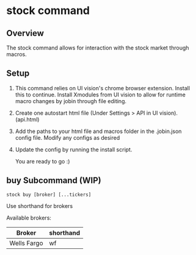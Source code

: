 # stock command

## Overview

The stock command allows for interaction with the stock market through macros.

## Setup

1. This command relies on UI vision's chrome browser extension. Install this to continue. Install Xmodules from UI vision to allow for runtime macro changes by jobin through file editing.

2. Create one autostart html file (Under Settings > API in UI vision). (api.html)

3. Add the paths to your html file and macros folder in the .jobin.json config file. Modify any configs as desired

4. Update the config by running the install script.

   You are ready to go :)

## buy Subcommand (WIP)

`stock buy [broker] [...tickers]`

Use shorthand for brokers

Available brokers:

| Broker      | shorthand |
| ----------- | --------- |
| Wells Fargo | wf        |
